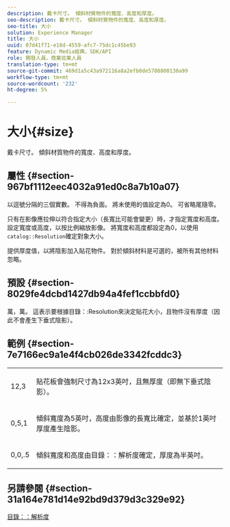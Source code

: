 ```yaml
---
description: 戴卡尺寸。 傾斜材質物件的寬度、高度和厚度。
seo-description: 戴卡尺寸。 傾斜材質物件的寬度、高度和厚度。
seo-title: 大小
solution: Experience Manager
title: 大小
uuid: 07d41f71-e18d-4559-afc7-75dc1c45be93
feature: Dynamic Media經典，SDK/API
role: 開發人員，商業從業人員
translation-type: tm+mt
source-git-commit: 469d1a5c43a972116a8a2efb0de5708800130a99
workflow-type: tm+mt
source-wordcount: '232'
ht-degree: 5%

---
```



# 大小{#size}

戴卡尺寸。 傾斜材質物件的寬度、高度和厚度。

## 屬性 {#section-967bf1112eec4032a91ed0c8a7b10a07}

以逗號分隔的三個實數。 不得為負面。 將未使用的值設定為0。 可省略尾隨零。

只有在影像應拉伸以符合指定大小（長寬比可能會變更）時，才指定寬度和高度。 設定寬度或高度，以按比例縮放影像。 將寬度和高度都設定為0，以使用`catalog::Resolution`確定對象大小。

提供厚度值，以將陰影加入貼花物件。 對於傾斜材料是可選的，被所有其他材料忽略。

## 預設 {#section-8029fe4dcbd1427db94a4fef1ccbbfd0}

萬，萬。 這表示要根據目錄：:Resolution來決定貼花大小，且物件沒有厚度（因此不會產生下垂式陰影）。

## 範例 {#section-7e7166ec9a1e4f4cb026de3342fcddc3}

<table id="simpletable_E3503BD975F342C58DDB4C2B56BF0CEE"> 
 <tr class="strow"> 
  <td class="stentry"> <p>12,3 </p></td> 
  <td class="stentry"> <p>貼花板會強制尺寸為12x3英吋，且無厚度（即無下垂式陰影）。 </p></td> 
 </tr> 
 <tr class="strow"> 
  <td class="stentry"> <p>0,5,1 </p></td> 
  <td class="stentry"> <p>傾斜寬度為5英吋，高度由影像的長寬比確定，並基於1英吋厚度產生陰影。 </p></td> 
 </tr> 
 <tr class="strow"> 
  <td class="stentry"> <p>0,0,.5 </p></td> 
  <td class="stentry"> <p>傾斜寬度和高度由目錄：：解析度確定，厚度為半英吋。 </p></td> 
 </tr> 
</table>

## 另請參閱 {#section-31a164e781d14e92bd9d379d3c329e92}

[目錄：：解析度](../../../../../ir-api/material-cat/image-rendering-api-ref/c-ir-material-catalog/c-ir-attributes-reference/r-ir-resolution.md#reference-09fe14e6bfbf4db6b7f4369fffecc806)
